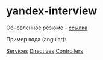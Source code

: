 # yandex-interview

Обновленное резюме - [ссылка](https://docs.google.com/document/d/1DyFkj20KgSQd98ttqMvnb9uYXt6Xhsfw15cUjSarp6w/edit?usp=sharing)

Пример кода (angular):

[Services](services/)
[Directives](directives/)
[Controllers](controllers/)
